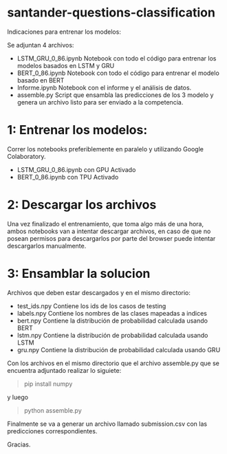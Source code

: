 # santander-questions-classification
Indicaciones para entrenar los modelos:

Se adjuntan 4 archivos:
* LSTM_GRU_0_86.ipynb Notebook con todo el código para entrenar los modelos basados en LSTM y GRU
* BERT_0_86.ipynb Notebook con todo el código para entrenar el modelo basado en BERT
* Informe.ipynb Notebook con el informe y el análisis de datos.
* assemble.py Script que ensambla las predicciones de los 3 modelo y genera un archivo listo para ser enviado a la competencia.

# 1: Entrenar los modelos:

Correr los notebooks preferiblemente en paralelo y utilizando Google Colaboratory.
  * LSTM_GRU_0_86.ipynb con GPU Activado
  * BERT_0_86.ipynb con TPU Activado

# 2: Descargar los archivos
Una vez finalizado el entrenamiento, que toma algo más de una hora, ambos notebooks van a intentar
descargar archivos, en caso de que no posean permisos para descargarlos por parte del browser puede
intentar descargarlos manualmente.

# 3: Ensamblar la solucion
Archivos que deben estar descargados y en el mismo directorio:
* test_ids.npy Contiene los ids de los casos de testing
* labels.npy Contiene los nombres de las clases mapeadas a indices
* bert.npy Contiene la distribución de probabilidad calculada usando BERT
* lstm.npy Contiene la distribución de probabilidad calculada usando LSTM
* gru.npy Contiene la distribución de probabilidad calculada usando GRU

Con los archivos en el mismo directorio que el archivo assemble.py que se encuentra
adjuntado realizar lo siguiete:

> pip install numpy

y luego 
> python assemble.py

Finalmente se va a generar un archivo llamado submission.csv con las predicciones correspondientes.


Gracias.
